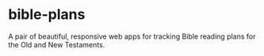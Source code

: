 # bible-plans
A pair of beautiful, responsive web apps for tracking Bible reading plans for the Old and New Testaments.
